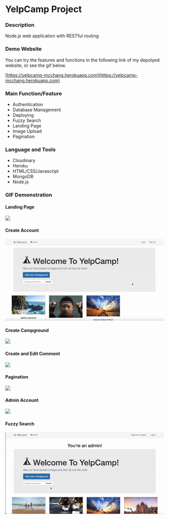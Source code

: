 # YelpCamp Project

### Description

Node.js web application with RESTful routing

### Demo Website

You can try the features and functions in the following link of my depolyed website, or see the gif below.

[https://yelpcamp-mcchang.herokuapp.com](https://yelpcamp-mcchang.herokuapp.com)

### Main Function/Feature

* Authentication
* Database Management
* Deploying
* Fuzzy Search
* Landing Page
* Image Upload
* Pagination

### Language and Tools

* Cloudinary
* Heroku
* HTML/CSS/Javascript
* MongoDB
* Node.js

### GIF Demonstration

#### Landing Page

![](gif/landing_page.gif)

#### Create Account

![](gif/create_account.gif)

#### Create Campground

![](gif/create_campground.gif)

#### Create and Edit Comment

![](gif/create_edit_comment.gif)

#### Pagination

![](gif/pagination.gif)

#### Admin Account

![](gif/admin.gif)

#### Fuzzy Search

![](gif/fuzzy_search.gif)
